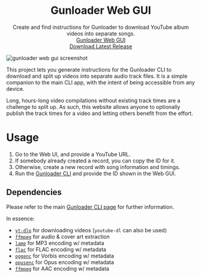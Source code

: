 <html>
    <h1 align='center'>
        Gunloader Web GUI
    </h1>
    <p align='center'>
        Create and find instructions for Gunloader to download YouTube album videos into separate songs.
        <br>
        <a href='https://gunloader.miris.design'>Gunloader Web GUI</a>
        <br>
        <a href='https://github.com/yumiris/Gunloader/releases/latest'>Download Latest Release</a>
    </p>
</html>

![gunloader web gui screenshot](https://user-images.githubusercontent.com/10241434/174512058-674d4edf-7e99-4743-a74c-919893cb16ff.png)

This project lets you generate instructions for the Gunloader CLI to download and split up videos into separate audio track files. It is a simple companion to the main CLI app, with the intent of being accessible from any device.

Long, hours-long video compilations without existing track times are a challenge to split up. As such, this website allows anyone to optionally publish the track times for a video and letting others benefit from the effort.

# Usage

1. Go to the Web UI, and provide a YouTube URL.
2. If somebody already created a record, you can copy the ID for it.
3. Otherwise, create a new record with song information and timings.
4. Run the [Gunloader CLI](https://github.com/yumiris/Gunloader/) and provide the ID shown in the Web GUI.

## Dependencies

Please refer to the main [Gunloader CLI page](https://github.com/yumiris/Gunloader/) for further information.

In essence:

- [`yt-dlp`](https://github.com/yt-dlp/yt-dlp) for downloading videos (`youtube-dl` can also be used)
- [`ffmpeg`](https://www.ffmpeg.org/) for audio & cover art extraction
- [`lame`](https://lame.sourceforge.net/) for MP3 encoding w/ metadata
- [`flac`](https://xiph.org/flac/) for FLAC encoding w/ metadata
- [`oggenc`](https://www.xiph.org/vorbis/) for Vorbis encoding w/ metadata
- [`opusenc`](https://wiki.xiph.org/Opus-tools) for Opus encoding w/ metadata
- [`ffmpeg`](https://www.ffmpeg.org/) for AAC encoding w/ metadata